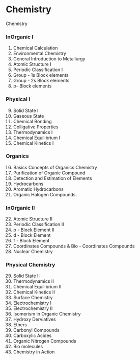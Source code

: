 # Chemistry
Chemistry


### InOrganic I

1. Chemical Calculation
2. Environmental Chemistry
3. General Introduction to Metallurgy
4. Atomic Structure I
5. Periodic Classification I
6. Group - 1s Block elements
7. Group - 2s Block elements
8. p- Block elements

### Physical I

9. Solid State I
10. Gaseous State
11. Chemical Bonding
12. Colligative Properties
13. Thermodynamics I
14. Chemical Equilibrium I
15. Chemical Kinetics I

### Organics

16. Basics Concepts of Organics Chemistry
17. Purification of Organic Compound
18. Detection and Estimation of Elements
19. Hydrocarbons
20. Aromatic Hydrocarbons
21. Organic Halogen Compounds.


### InOrganic II

22. Atomic Structure II
23. Periodic Classification II
24. p - Block Element II
25. d - Block Element 
26. f - Block Element
27. Coordinates Compounds & Bio - Coordinates Compounds
28. Nuclear Chemistry

### Physical Chemistry

29. Solid State II
30. Thermodynamics II
31. Chemical Equilibrium II
32. Chemical Kinetics II
33. Surface Chemistry
34. Electrochemistry I
35. Electrochemistry II
36. Isomerism in Organic Chemistry
37. Hydroxy Derviatives
38. Ethers
39. Carbonyl Compounds
40. Carboxylic Acides
41. Organic Nitrogen Compounds
42. Bio molecules
43. Chemistry in Action












